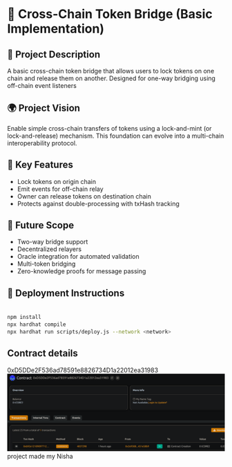 # 🌉 Cross-Chain Token Bridge (Basic Implementation)

## 🧠 Project Description

A basic cross-chain token bridge that allows users to lock tokens on one chain and release them on another. Designed for one-way bridging using off-chain event listeners

## 🌍 Project Vision

Enable simple cross-chain transfers of tokens using a lock-and-mint (or lock-and-release) mechanism. This foundation can evolve into a multi-chain interoperability protocol.

## 🔑 Key Features

- Lock tokens on origin chain
- Emit events for off-chain relay
- Owner can release tokens on destination chain
- Protects against double-processing with txHash tracking

## 🚀 Future Scope

- Two-way bridge support
- Decentralized relayers
- Oracle integration for automated validation
- Multi-token bridging
- Zero-knowledge proofs for message passing


## 📜 Deployment Instructions

```bash

npm install
npx hardhat compile
npx hardhat run scripts/deploy.js --network <network>
```
## Contract details
0xD5DDe2F536ad78591e8826734D1a22012ea31983![alt text](image.png)
project made my Nisha 
